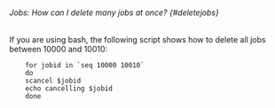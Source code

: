 ###### Jobs: How can I delete many jobs at once? {#deletejobs} 

If you are using bash, the following
script shows how to delete all jobs between 10000 and 10010:

``` {.outline}
    for jobid in `seq 10000 10010`
    do
    scancel $jobid
    echo cancelling $jobid
    done
```
